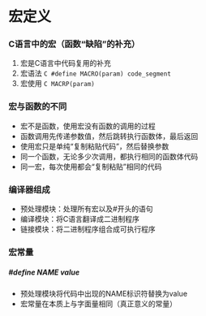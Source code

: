 <!--
 *                                                     __----~~~~~~~~~~~------___
 *                                    .  .   ~~//====......          __--~ ~~
 *                    -.            \_|//     |||\\  ~~~~~~::::... /~
 *                 ___-==_       _-~o~  \/    |||  \\            _/~~-
 *         __---~~~.==~||\=_    -_--~/_-~|-   |\\   \\        _/~
 *     _-~~     .=~    |  \\-_    '-~7  /-   /  ||    \      /
 *   .~       .~       |   \\ -_    /  /-   /   ||      \   /
 *  /  ____  /         |     \\ ~-_/  /|- _/   .||       \ /
 *  |~~    ~~|--~~~~--_ \     ~==-/   | \~--===~~        .\
 *           '         ~-|      /|    |-~\~~       __--~~
 *                       |-~~-_/ |    |   ~\_   _-~            /\
 *                            /  \     \__   \/~                \__
 *                        _--~ _/ | .-~~____--~-/                  ~~==.
 *                       ((->/~   '.|||' -_|    ~~-/ ,              . _||
 *                                  -_     ~\      ~~---l__i__i__i--~~_/
 *                                  _-~-__   ~)  \--______________--~~
 *                                //.-~~~-~_--~- |-------~~~~~~~~
 *                                       //.-~~~--\
 *                       ~~~~~~~~~~~~~~~~~~~~~~~~~~~~~~~~~~~~~~~~~~~
 * 
 *                               神兽保佑            永无BUG
 -->

<!--
 * @Author: your name
 * @Date: 2021-09-10 10:32:09
 * @LastEditTime: 2021-09-10 10:32:09
 * @LastEditors: Please set LastEditors
 * @Description: In User Settings Edit
 * @FilePath: /WorkSpace/C/C基础/宏.md
-->

# 宏定义

### C语言中的宏（函数“缺陷”的补充）

1. 宏是C语言中代码复用的补充
2. 宏语法 ```C #define MACRO(param) code_segment```
3. 宏使用 ```C MACRP(param)```

### 宏与函数的不同

- 宏不是函数，使用宏没有函数的调用的过程
- 函数调用先传递参数值，然后跳转执行函数体，最后返回
- 使用宏只是单纯“复制粘贴代码”，然后替换参数
- 同一个函数，无论多少次调用，都执行相同的函数体代码
- 同一宏，每次使用都会“复制粘贴”相同的代码

### 编译器组成

- 预处理模块：处理所有宏以及#开头的语句
- 编译模块：将C语言翻译成二进制程序
- 链接模块：将二进制程序组合成可执行程序

### 宏常量

##### #define NAME value

- 预处理模块将代码中出现的NAME标识符替换为value
- 宏常量在本质上与字面量相同（真正意义的常量）
